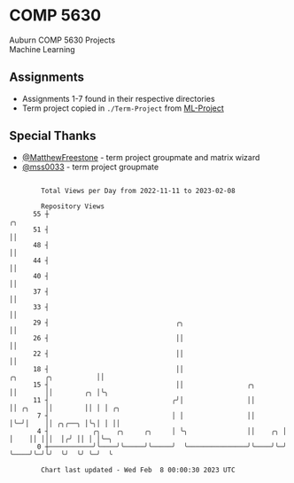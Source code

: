 # COMP 5630
Auburn COMP 5630 Projects  
Machine Learning

## Assignments
- Assignments 1-7 found in their respective directories
- Term project copied in `./Term-Project` from [ML-Project](https://github.com/wumphlett/ML-Project)

## Special Thanks
- [@MatthewFreestone](https://github.com/MatthewFreestone) - term project groupmate and matrix wizard
- [@mss0033](https://github.com/mss0033) - term project groupmate

```

        Total Views per Day from 2022-11-11 to 2023-02-08

        Repository Views
      55 ┼                                                                                 ╭╮
      51 ┤                                                                                 ││
      48 ┤                                                                                 ││
      44 ┤                                                                                 ││
      40 ┤                                                                                 ││
      37 ┤                                                                                 ││
      33 ┤                                                                                 ││
      29 ┤                                ╭╮                                               ││
      26 ┤                                ││                                               ││
      22 ┤                                ││                                               ││
      18 ┤                                ││                         ╭╮       ╭╮           ││
      15 ┤                                ││                ╭╮       ││       ││        ╭╮ │╰╮
      11 ┤                               ╭╯│                ││       ││ ╭╮    ││        ││ │ │ ╭╮
       7 ┤                               │ │                ││       │╰─╯│    ││ ╭╮╭──╮ │╰╮│ │ ││
       4 ┤           ╭╮    ╭╮     ╭╮     │ ╰╮               ││    ╭╮ │   │    ││ │││  │╭╯ ││ │ │╰─╮
       0 ┼───────────╯╰────╯╰─────╯╰─────╯  ╰───────────────╯╰────╯╰─╯   ╰────╯╰─╯╰╯  ╰╯  ╰╯ ╰─╯  ╰

        Chart last updated - Wed Feb  8 00:00:30 2023 UTC
        
```
